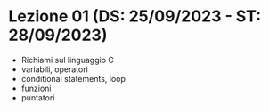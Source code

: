 # Lezione 01 (DS: 25/09/2023 - ST: 28/09/2023)

- Richiami sul linguaggio C
- variabili, operatori
- conditional statements, loop
- funzioni
- puntatori
